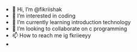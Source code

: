 - 👋 Hi, I’m @fikriishak
- 👀 I’m interested in coding 
- 🌱 I’m currently learning introduction technology
- 💞️ I’m looking to collaborate on c programming
- 📫 How to reach me ig fkriieeyy
-

<!---
fikriishak/fikriishak is a ✨ special ✨ repository because its `README.md` (this file) appears on your GitHub profile.
You can click the Preview link to take a look at your changes.
--->
